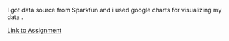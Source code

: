 I got data source from Sparkfun and i used google charts for visualizing my data .




<a href="http://rawgit.com/tulyhazbar/HCI-720-assignment-1/master/GoogleChart.html">Link to Assignment</a>
